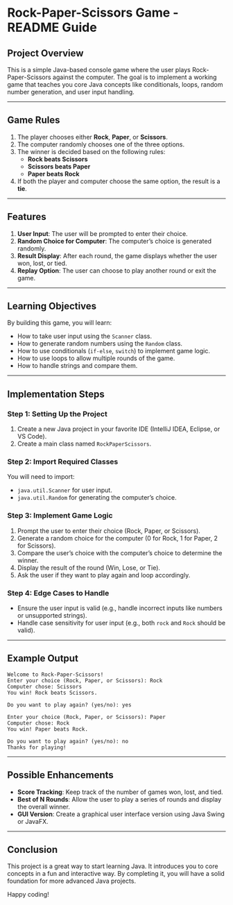 # Rock-Paper-Scissors Game - README Guide

## **Project Overview**
This is a simple Java-based console game where the user plays Rock-Paper-Scissors against the computer. The goal is to implement a working game that teaches you core Java concepts like conditionals, loops, random number generation, and user input handling.

---

## **Game Rules**
1. The player chooses either **Rock**, **Paper**, or **Scissors**.
2. The computer randomly chooses one of the three options.
3. The winner is decided based on the following rules:
   - **Rock beats Scissors**
   - **Scissors beats Paper**
   - **Paper beats Rock**
4. If both the player and computer choose the same option, the result is a **tie**.

---

## **Features**
1. **User Input**: The user will be prompted to enter their choice.
2. **Random Choice for Computer**: The computer’s choice is generated randomly.
3. **Result Display**: After each round, the game displays whether the user won, lost, or tied.
4. **Replay Option**: The user can choose to play another round or exit the game.

---

## **Learning Objectives**
By building this game, you will learn:
- How to take user input using the `Scanner` class.
- How to generate random numbers using the `Random` class.
- How to use conditionals (`if-else`, `switch`) to implement game logic.
- How to use loops to allow multiple rounds of the game.
- How to handle strings and compare them.

---

## **Implementation Steps**
### **Step 1: Setting Up the Project**
1. Create a new Java project in your favorite IDE (IntelliJ IDEA, Eclipse, or VS Code).
2. Create a main class named `RockPaperScissors`.

### **Step 2: Import Required Classes**
You will need to import:
- `java.util.Scanner` for user input.
- `java.util.Random` for generating the computer’s choice.

### **Step 3: Implement Game Logic**
1. Prompt the user to enter their choice (Rock, Paper, or Scissors).
2. Generate a random choice for the computer (0 for Rock, 1 for Paper, 2 for Scissors).
3. Compare the user’s choice with the computer’s choice to determine the winner.
4. Display the result of the round (Win, Lose, or Tie).
5. Ask the user if they want to play again and loop accordingly.

### **Step 4: Edge Cases to Handle**
- Ensure the user input is valid (e.g., handle incorrect inputs like numbers or unsupported strings).
- Handle case sensitivity for user input (e.g., both `rock` and `Rock` should be valid).

---

## **Example Output**
```
Welcome to Rock-Paper-Scissors!
Enter your choice (Rock, Paper, or Scissors): Rock
Computer chose: Scissors
You win! Rock beats Scissors.

Do you want to play again? (yes/no): yes

Enter your choice (Rock, Paper, or Scissors): Paper
Computer chose: Rock
You win! Paper beats Rock.

Do you want to play again? (yes/no): no
Thanks for playing!
```

---

## **Possible Enhancements**
- **Score Tracking**: Keep track of the number of games won, lost, and tied.
- **Best of N Rounds**: Allow the user to play a series of rounds and display the overall winner.
- **GUI Version**: Create a graphical user interface version using Java Swing or JavaFX.

---

## **Conclusion**
This project is a great way to start learning Java. It introduces you to core concepts in a fun and interactive way. By completing it, you will have a solid foundation for more advanced Java projects.

Happy coding!

